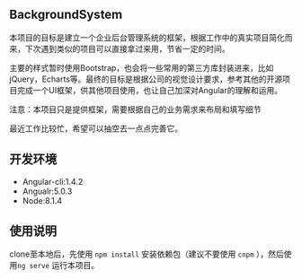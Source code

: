 ## BackgroundSystem
本项目的目标是建立一个企业后台管理系统的框架，根据工作中的真实项目简化而来，下次遇到类似的项目可以直接拿过来用，节省一定的时间。

主要的样式暂时使用Bootstrap，也会将一些常用的第三方库封装进来，比如jQuery，Echarts等。最终的目标是根据公司的视觉设计要求，参考其他的开源项目完成一个UI框架，供其他项目使用，也让自己加深对Angular的理解和运用。

注意：本项目只是提供框架，需要根据自己的业务需求来布局和填写细节

最近工作比较忙，希望可以抽空去一点点完善它。

## 开发环境
* Angular-cli:1.4.2 
* Angualr:5.0.3
* Node:8.1.4

## 使用说明
clone至本地后，先使用 `npm install` 安装依赖包（建议不要使用 `cnpm` ），然后使用`ng serve` 运行本项目。
